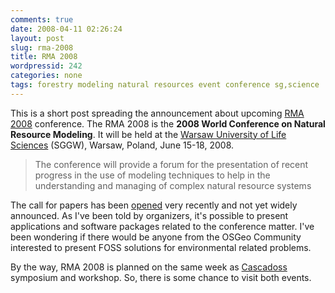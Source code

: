 ```yaml
---
comments: true
date: 2008-04-11 02:26:24
layout: post
slug: rma-2008
title: RMA 2008
wordpressid: 242
categories: none
tags: forestry modeling natural resources event conference sg,science
---
```


This is a short post spreading the announcement about upcoming [RMA 2008](http://rma2008.wl.sggw.pl/) conference. The RMA 2008 is the **2008 World Conference on Natural Resource Modeling**. It will be held at the [Warsaw University of Life Sciences](http://www.sggw.pl/) (SGGW), Warsaw, Poland, June 15-18, 2008.



> The conference will provide a forum for the presentation of recent progress in the use of modeling techniques to help in the understanding and managing of complex natural resource systems








The call for papers has been [opened](http://rma2008.wl.sggw.pl/call/) very recently and not yet widely announced. As I've been told by organizers, it's possible to present applications and software packages related to the conference matter. I've been wondering if there would be anyone from the OSGeo Community interested to present FOSS solutions for environmental related problems.





By the way, RMA 2008 is planned on the same week as [Cascadoss](/2008/02/12/the-cascadoss-project/) symposium and workshop. So, there is some chance to visit both events.
